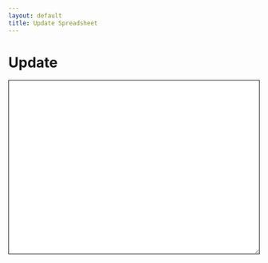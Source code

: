 ```yaml
---
layout: default
title: Update Spreadsheet
---
```


<!--These are JavaScript Libraries-->
<script type="text/javascript" src="/js/jquery-latest.min.js"></script>
<script type="text/javascript" src="/js/utility.js"></script>
<script type="text/javascript" src="/js/cookies.js"></script>
<script type="text/javascript" src="/js/tabletop.js"></script>
<script type="text/javascript" src="/js/js-yaml.min.js"></script>
<script type="text/javascript" src="/js/github.js"></script>

<h1>Update </h1>
<script type="text/javascript">

    // Reset the cookie manually
    //Cookies.expire('token');

    // URL: https://[user/org].github.io/pull-spreadsheet/?key=your_key&worksheet=worksheet_name&token=your_personal_access_token&org=your_org&repo=your_repo&branch=your_branch

    // Incoming Variables append
    var $key = getUrlVar('key');
    var $resource = getUrlVar('worksheet');
    var $oAuthToken = getUrlVar('token');
    var $org = getUrlVar('org');
    var $repo = getUrlVar('repo');
    var $branch = getUrlVar('branch');

    var $yaml_store = "";

    if($oAuthToken !='')
      {
      // Setting a cookie value
      Cookies.set('token', $oAuthToken);
      // Set with expiration
      // Cookies.set('token', $oAuthToken, { expires: '01/01/2017' });
      }

    // Grab the token from cookie
    $oAuthToken = Cookies.get('token');

    $(document).ready( function() {
      Tabletop.init( { key: $key,
                       callback: showInfo,
                       wanted: [ $resource ],
                       debug: true } )
    })

    console.log($resource);

    function showInfo(data, tabletop) {

      $products = new Array();

      $("#table_info").text("We found the tables " + tabletop.model_names.join(", "));

      $.each( tabletop.sheets(), function(i, sheet) {
        $("#table_info").append("<p>" + sheet.name + " has " + sheet.column_names.join(", ") + "</p>");
      });

      $product = tabletop.sheets($resource).all();

      $count = 0;
      $total_count = $product.length;
      $.each( tabletop.sheets($resource).all(), function(i, service) {

          $p = {};
          $.each(service, function($key, $value) {
            //console.log($key + ' == ' + $value);
            $p[$key] = $value;
          });
          $products.push($p);

          $count++;
          //console.log($count + ' == ' + $total_count);
          if($count==$total_count)
            {
            $yaml_dump = jsyaml.dump($products);

            document.getElementById('source').value = $yaml_dump;

            // Grab the token from cookie
            $oAuthToken = Cookies.get('token');

            var github = new Github({token: $oAuthToken,auth: "oauth"});
            var repo = github.getRepo($org,$repo);

            repo.getTree($branch + '?recursive=true', function(err, tree) {

              $.each(tree, function(treeKey, treeValue) {

                $writepath = '_data/' + $resource + '.yaml';
                $path = treeValue['path'];
                $sha = treeValue['sha'];

                //console.log($path + ' == ' + $writepath);

                if($path==$writepath)
                  {
                  repo.writemanual('master',$writepath, $yaml_dump, 'Save', $sha, function(err) { });
                  console.log("writing " + $writepath);
                  //alert("saved " + $writepath);
                  }
                });
              });

            }
      });

    }

</script>
<textarea cols="10" rows="5" id="source" style="border: 1px solid #000; width: 100%; height: 350px;"></textarea>